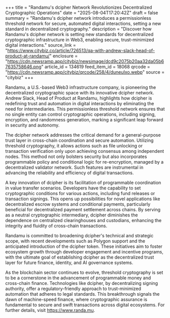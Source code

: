 +++
title = "Randamu's dcipher Network Revolutionizes Decentralized Cryptographic Operations"
date = "2025-08-04T17:20:42Z"
draft = false
summary = "Randamu's dcipher network introduces a permissionless threshold network for secure, automated digital interactions, setting a new standard in decentralized cryptography."
description = "Discover how Randamu's dcipher network is setting new standards for decentralized cryptographic infrastructure in Web3, enabling secure, trust-minimized digital interactions."
source_link = "https://www.citybiz.co/article/726513/qa-with-andrew-slack-head-of-product-at-randamu/"
enclosure = "https://cdn.newsramp.app/citybiz/newsimage/dcd9c2075b20aa32da05b67635758646.png"
article_id = 134619
feed_item_id = 18068
qrcode = "https://cdn.newsramp.app/citybiz/qrcode/258/4/duneuIxo.webp"
source = "citybiz"
+++

<p>Randamu, a U.S.-based Web3 infrastructure company, is pioneering the decentralized cryptographic space with its innovative dcipher network. Andrew Slack, Head of Product at Randamu, highlights how dcipher is redefining trust and automation in digital interactions by eliminating the need for intermediaries. This permissionless threshold network ensures that no single entity can control cryptographic operations, including signing, encryption, and randomness generation, marking a significant leap forward in security and autonomy.</p><p>The dcipher network addresses the critical demand for a general-purpose trust layer in cross-chain coordination and secure automation. Utilizing threshold cryptography, it allows actions such as file unlocking or transaction verification only upon achieving consensus among independent nodes. This method not only bolsters security but also incorporates programmable policy and conditional logic for re-encryption, managed by a decentralized validator network. Such features are instrumental in advancing the reliability and efficiency of digital transactions.</p><p>A key innovation of dcipher is its facilitation of programmable coordination in value transfer scenarios. Developers have the capability to set cryptographic conditions for various actions, including fund releases or transaction signings. This opens up possibilities for novel applications like decentralized escrow systems and conditional payments, particularly beneficial for decentralized payment settlement across chains. By serving as a neutral cryptographic intermediary, dcipher diminishes the dependence on centralized clearinghouses and custodians, enhancing the integrity and fluidity of cross-chain transactions.</p><p>Randamu is committed to broadening dcipher's technical and strategic scope, with recent developments such as Polygon support and the anticipated introduction of the dcipher token. These initiatives aim to foster ecosystem growth through developer engagement and incentive programs, with the ultimate goal of establishing dcipher as the decentralized trust layer for future finance, identity, and AI governance systems.</p><p>As the blockchain sector continues to evolve, threshold cryptography is set to be a cornerstone in the advancement of programmable money and cross-chain finance. Technologies like dcipher, by decentralizing signing authority, offer a regulatory-friendly approach to trust-minimized automation that adheres to legal standards. This breakthrough signals the dawn of machine-speed finance, where cryptographic assurance is fundamental to secure and swift transactions across digital ecosystems. For further details, visit <a href='https://www.randa.mu' rel='nofollow' target='_blank'>https://www.randa.mu</a>.</p>